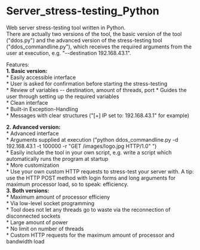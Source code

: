 # Server_stress-testing_Python

Web server stress-testing tool written in Python.  
There are actually two versions of the tool, the basic version of the tool ("ddos.py") and the advanced version of the stress-testing tool ("ddos_commandline.py"), which receives the required arguments from the user at execution, e.g. "--destination 192.168.43.1".  

Features:  
  **1. Basic version:**  
      * Easily accessible interface  
         * User is asked for confirmation before starting the stress-testing    
         * Review of variables -- destination, amount of threads, port 
         * Guides the user through setting up the required variables   
     * Clean interface  
      * Built-in Exception-Handling  
      * Messages with clear structures ("[+] IP set to: 192.168.43.1" for example)  
        
  **2. Advanced version:**  
      * Advanced interface   
        * Arguments supplied at execution ("python ddos_commandline.py -d 192.168.43.1 -t 100000 -r "GET /images/logo.jpg HTTP/1.0" ")  
        * Easily include the tool in your own script, e.g. write a script which automatically runs the program at startup  
      * More customization  
        * Use your own custom HTTP requests to stress-test your server with. A tip: use the HTTP POST method with login forms and long arguments for maximum processor load, so to speak: efficiency.  
  **3. Both versions:**  
      * Maximum amount of processor efficieny  
        * Via low-level socket programming  
        * Tool does not let any threads go to waste via the reconnection of disconnected sockets  
      * Large amount of power  
        * No limit on number of threads  
        * Custom HTTP requests for the maximum amount of processor and bandwidth load    
    

